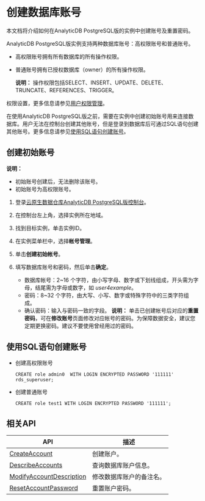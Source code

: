 # 创建数据库账号

本文档将介绍如何在AnalyticDB PostgreSQL版的实例中创建账号及重置密码。

AnalyticDB PostgreSQL版实例支持两种数据库账号：高权限账号和普通账号。

-   高权限账号拥有所有数据库的所有操作权限。
-   普通账号拥有已授权数据库（owner）的所有操作权限。

    **说明：** 操作权限包括SELECT、INSERT、UPDATE、DELETE、TRUNCATE、REFERENCES、TRIGGER。


权限设置，更多信息请参见[用户权限管理](/intl.zh-CN/开发入门/用户权限管理.md)。

在使用AnalyticDB PostgreSQL版之前，需要在实例中创建初始账号用来连接数据库。用户无法在控制台创建其他账号，但是登录到数据库后可通过SQL语句创建其他账号。更多信息请参见[使用SQL语句创建账号](#section_i3t_xe5_sfu)。

## 创建初始账号

**说明：**

-   初始账号创建后，无法删除该账号。
-   初始账号为高权限账号。

1.  登录[云原生数据仓库AnalyticDB PostgreSQL版控制台](https://gpdbnext.console.aliyun.com/gpdb/cn-hangzhou/list)。

2.  在控制台左上角，选择实例所在地域。

3.  找到目标实例，单击实例ID。

4.  在实例菜单栏中，选择**帐号管理**。

5.  单击**创建初始帐号**。

6.  填写数据库账号和密码，然后单击**确定**。

    -   数据库帐号：2~16 个字符，由小写字母、数字或下划线组成，开头需为字母，结尾需为字母或数字，如 *user4example*。
    -   密码：8~32 个字符，由大写、小写、数字或特殊字符中的三类字符组成。
    -   确认密码：输入与密码一致的字段。
    **说明：** 单击已创建帐号后对应的**重置密码**，可在**修改账号**页面修改对应帐号的密码。为保障数据安全，建议您定期更换密码。建议不要使用曾经用过的密码。


## 使用SQL语句创建账号

-   创建高权限账号

    ```
    CREATE role admin0  WITH LOGIN ENCRYPTED PASSWORD '111111' rds_superuser;
    ```

-   创建普通账号

    ```
    CREATE role test1 WITH LOGIN ENCRYPTED PASSWORD '111111';
    ```


## 相关API

|API|描述|
|---|--|
|[CreateAccount](/intl.zh-CN/API参考/账户管理/CreateAccount.md)|创建账户。|
|[DescribeAccounts](/intl.zh-CN/API参考/账户管理/DescribeAccounts.md)|查询数据库账户信息。|
|[ModifyAccountDescription](/intl.zh-CN/API参考/账户管理/ModifyAccountDescription.md)|修改数据库账户的备注名。|
|[ResetAccountPassword](/intl.zh-CN/API参考/账户管理/ResetAccountPassword.md)|重置账户密码。|

